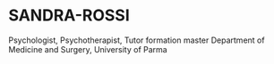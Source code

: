# SANDRA-ROSSI
Psychologist, Psychotherapist, Tutor formation master Department of Medicine and Surgery, University of Parma
